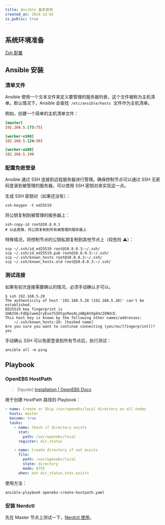 ```yaml
---
title: Ansible 基本使用
created_at: 2024-12-02
is_public: true
---
```


## 系统环境准备

[Zsh 配置](../../Software/Linux/Zsh%20%E9%85%8D%E7%BD%AE.md)

## Ansible 安装

### 清单文件

Ansible 使用一个文本文件来定义要管理的服务器列表，这个文件被称为主机清单。默认情况下，Ansible 会查找  `/etc/ansible/hosts`  文件作为主机清单。

例如，创建一个简单的主机清单文件：

```toml
[master]
192.168.5.[73:75]

[worker-v100]
192.168.5.[24:30]

[worker-a100]
192.168.5.190
```

### 配置免密登录

Ansible 通过 SSH 连接到远程服务器进行管理。确保控制节点可以通过 SSH 无密码登录到被管理的服务器。可以使用 SSH 密钥对来实现这一点。

生成 SSH 密钥对（如果还没有）：

```shell
ssh-keygen -t ed25519
```

将公钥复制到被管理的服务器上：

```shell
ssh-copy-id root@10.8.0.1
# 以此类推，将公钥复制到所有被管理的服务器上
```

特殊情况，将控制节点的公钥私钥复制到其他节点上（较危险 ⚠️）：

```shell
scp ~/.ssh/id_ed25519 root@10.8.0.3:~/.ssh/
scp ~/.ssh/id_ed25519.pub root@10.8.0.3:~/.ssh/
scp ~/.ssh/known_hosts root@10.8.0.3:~/.ssh/
scp ~/.ssh/known_hosts.old root@10.8.0.3:~/.ssh/
```

### 测试连接

如果有初次连接需要确认的情况，必须手动确认才可以。

```shell
$ ssh 192.168.5.28
The authenticity of host '192.168.5.28 (192.168.5.28)' can't be established.
ED25519 key fingerprint is SHA256:FdDplwem2ryEso7SIHtgsReoXLzABpAVXg84zIENOcE.
This host key is known by the following other names/addresses:
    ~/.ssh/known_hosts:20: [hashed name]
Are you sure you want to continue connecting (yes/no/[fingerprint])? yes
```

手动确认 SSH 可以免密登录到所有节点后，执行测试：

```shell
ansible all -m ping
```

## Playbook

### OpenEBS HostPath

> [!quote] [Installation | OpenEBS Docs](https://openebs.io/docs/user-guides/local-storage-user-guide/local-pv-hostpath/hostpath-installation#prerequisites)

用于创建 HostPath 路径的 Playbook：

```yaml
- name: Create or Skip /var/openebs/local directory on all nodes
  hosts: master
  become: true
  tasks:
    - name: Check if directory exists
      stat:
        path: /var/openebs/local
      register: dir_status

    - name: Create directory if not exists
      file:
        path: /var/openebs/local
        state: directory
        mode: 0755
      when: not dir_status.stat.exists
```

使用方法：

```shell
ansible-playbook openebs-create-hostpath.yaml
```

### 安装 Nerdctl

先在 Master 节点上测试一下，[Nerdctl 使用](../Containerd/Nerdctl%20%E4%BD%BF%E7%94%A8.md)。
